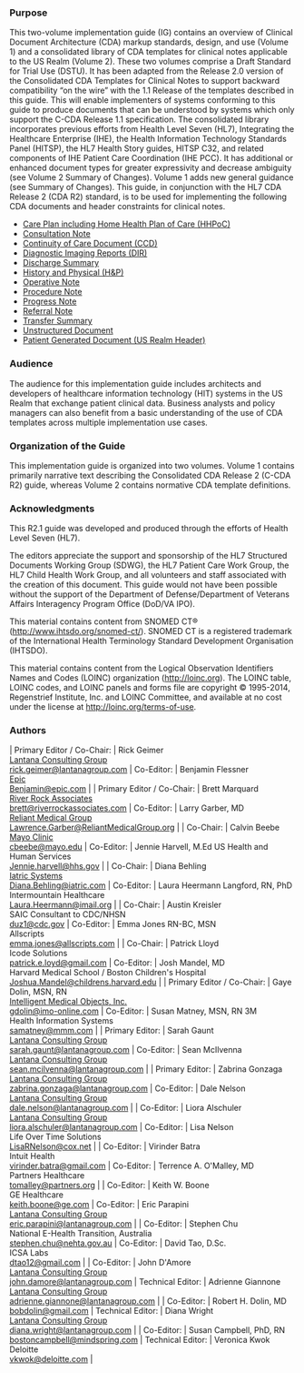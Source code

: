 ### Purpose

This two-volume implementation guide (IG) contains an overview of Clinical Document Architecture (CDA) markup standards, design, and use (Volume 1) and a consolidated library of CDA templates for clinical notes applicable to the US Realm (Volume 2). These two volumes comprise a Draft Standard for Trial Use (DSTU).
It has been adapted from the Release 2.0 version of the Consolidated CDA Templates for Clinical Notes to support backward compatibility “on the wire” with the 1.1 Release of the templates described in this guide. This will enable implementers of systems conforming to this guide to produce documents that can be understood by systems which only support the C-CDA Release 1.1 specification.
The consolidated library incorporates previous efforts from Health Level Seven (HL7), Integrating the Healthcare Enterprise (IHE), the Health Information Technology Standards Panel (HITSP), the HL7 Health Story guides, HITSP C32, and related components of IHE Patient Care Coordination (IHE PCC). It has additional or enhanced document types for greater expressivity and decrease ambiguity (see Volume 2 Summary of Changes). Volume 1 adds new general guidance (see Summary of Changes).
This guide, in conjunction with the HL7 CDA Release 2 (CDA R2) standard, is to be used for implementing the following CDA documents and header constraints for clinical notes.

* <a href="StructureDefinition-2.16.840.1.113883.10.20.22.1.15.html">Care Plan including Home Health Plan of Care (HHPoC)</a>
* <a href="StructureDefinition-2.16.840.1.113883.10.20.22.1.4.html">Consultation Note</a>
* <a href="StructureDefinition-2.16.840.1.113883.10.20.22.1.2.html">Continuity of Care Document (CCD)</a>
* <a href="StructureDefinition-2.16.840.1.113883.10.20.22.1.5.html">Diagnostic Imaging Reports (DIR)</a>
* <a href="StructureDefinition-2.16.840.1.113883.10.20.22.1.8.html">Discharge Summary</a>
* <a href="StructureDefinition-2.16.840.1.113883.10.20.22.1.3.html">History and Physical (H&P)</a>
* <a href="StructureDefinition-2.16.840.1.113883.10.20.22.1.7.html">Operative Note</a>
* <a href="StructureDefinition-2.16.840.1.113883.10.20.22.1.6.html">Procedure Note</a>
* <a href="StructureDefinition-2.16.840.1.113883.10.20.22.1.9.html">Progress Note</a>
* <a href="StructureDefinition-2.16.840.1.113883.10.20.22.1.14.html">Referral Note</a>
* <a href="StructureDefinition-2.16.840.1.113883.10.20.22.1.13.html">Transfer Summary</a>
* <a href="StructureDefinition-2.16.840.1.113883.10.20.22.1.10.html">Unstructured Document</a>
* <a href="StructureDefinition-2.16.840.1.113883.10.20.22.1.1.html">Patient Generated Document (US Realm Header)</a>

### Audience

The audience for this implementation guide includes architects and developers of healthcare information technology (HIT) systems in the US Realm that exchange patient clinical data. Business analysts and policy managers can also benefit from a basic understanding of the use of CDA templates across multiple implementation use cases.

### Organization of the Guide

This implementation guide is organized into two volumes. Volume 1 contains primarily narrative text describing the Consolidated CDA Release 2 (C-CDA R2) guide, whereas Volume 2 contains normative CDA template definitions.

### Acknowledgments

This R2.1 guide was developed and produced through the efforts of Health Level Seven (HL7).

The editors appreciate the support and sponsorship of the HL7 Structured Documents Working Group (SDWG), the HL7 Patient Care Work Group, the HL7 Child Health Work Group, and all volunteers and staff associated with the creation of this document. This guide would not have been possible without the support of the Department of Defense/Department of Veterans Affairs Interagency Program Office (DoD/VA IPO).

This material contains content from SNOMED CT® (http://www.ihtsdo.org/snomed-ct/). SNOMED CT is a registered trademark of the International Health Terminology Standard Development Organisation (IHTSDO).

This material contains content from the Logical Observation Identifiers Names and Codes (LOINC) organization (http://loinc.org). The LOINC table, LOINC codes, and LOINC panels and forms file are copyright © 1995-2014, Regenstrief Institute, Inc. and LOINC Committee, and available at no cost under the license at http://loinc.org/terms-of-use.

### Authors

| Primary Editor / Co-Chair: | Rick Geimer<br/>[Lantana Consulting Group](http://www.lantanagroup.com)<br/>[rick.geimer@lantanagroup.com](mailto:rick.geimer@lantanagroup.com) | Co-Editor: | Benjamin Flessner<br/>[Epic](http://www.epic.com)<br />[Benjamin@epic.com](mailto:Benjamin@epic.com) |
| Primary Editor / Co-Chair: | Brett Marquard<br/>[River Rock Associates](http://www.riverrockassociates.com)<br/>[brett@riverrockassociates.com](mailto:brett@riverrockassociates.com) | Co-Editor: | Larry Garber, MD<br/>[Reliant Medical Group](http://www.reliantmedicalgroup.org)<br/>[Lawrence.Garber@ReliantMedicalGroup.org](mailto:Lawrence.Garber@ReliantMedicalGroup.org) |
| Co-Chair: | Calvin Beebe<br/>[Mayo Clinic](http://www.mayo.edu)<br/>[cbeebe@mayo.edu](mailto:cbeebe@mayo.edu) | Co-Editor: | Jennie Harvell, M.Ed US Health and Human Services<br/>[Jennie.harvell@hhs.gov](mailto:Jennie.harvell@hhs.gov) |
| Co-Chair: | Diana Behling<br/>[Iatric Systems](http://iatric.com)<br/>[Diana.Behling@iatric.com](mailto:Diana.Behling@iatric.com) | Co-Editor: | Laura Heermann Langford, RN, PhD<br/>Intermountain Healthcare<br/>[Laura.Heermann@imail.org](mailto:Laura.Heermann@imail.org) |
| Co-Chair: | Austin Kreisler<br/>SAIC Consultant to CDC/NHSN<br/>[duz1@cdc.gov](mailto:duz1@cdc.gov) | Co-Editor: | Emma Jones RN-BC, MSN<br/>Allscripts<br/>[emma.jones@allscripts.com](mailto:emma.jones@allscripts.com) |
| Co-Chair: | Patrick Lloyd<br/>Icode Solutions<br/>[patrick.e.loyd@gmail.com](mailto:patrick.e.loyd@gmail.com) | Co-Editor: | Josh Mandel, MD<br/>Harvard Medical School / Boston Children's Hospital<br/>[Joshua.Mandel@childrens.harvard.edu](mailto:Joshua.Mandel@childrens.harvard.edu) |
| Primary Editor / Co-Chair: | Gaye Dolin, MSN, RN<br/>[Intelligent Medical Objects, Inc.](http://www.imo-online.com)<br/>[gdolin@imo-online.com](mailto:gdolin@imo-online.com) | Co-Editor: | Susan Matney, MSN, RN 3M<br/>Health Information Systems<br/>[samatney@mmm.com](mailto:samatney@mmm.com) |
| Primary Editor: | Sarah Gaunt<br/>[Lantana Consulting Group](http://www.lantanagroup.com)<br/>[sarah.gaunt@lantanagroup.com](mailto:sarah.gaunt@lantanagroup.com) | Co-Editor: | Sean McIlvenna<br/>[Lantana Consulting Group](http://www.lantanagroup.com)<br/>[sean.mcilvenna@lantanagroup.com](mailto:sean.mcilvenna@lantanagroup.com) |
| Primary Editor: | Zabrina Gonzaga<br/>[Lantana Consulting Group](http://www.lantanagroup.com)<br/>[zabrina.gonzaga@lantanagroup.com](mailto:zabrina.gonzaga@lantanagroup.com) | Co-Editor: | Dale Nelson<br/>[Lantana Consulting Group](http://www.lantanagroup.com)<br/>[dale.nelson@lantanagroup.com](mailto:dale.nelson@lantanagroup.com) |
| Co-Editor: | Liora Alschuler<br/>[Lantana Consulting Group](http://www.lantanagroup.com)<br/>[liora.alschuler@lantanagroup.com](mailto:liora.alschuler@lantanagroup.com) | Co-Editor: | Lisa Nelson<br/>Life Over Time Solutions<br/>[LisaRNelson@cox.net](mailto:LisaRNelson@cox.net) |
| Co-Editor: | Virinder Batra<br/>Intuit Health<br/>[virinder.batra@gmail.com](mailto:virinder.batra@gmail.com) | Co-Editor: | Terrence A. O'Malley, MD<br/>Partners Healthcare<br/>[tomalley@partners.org](mailto:tomalley@partners.org) |
| Co-Editor: | Keith W. Boone<br/>GE Healthcare<br/>[keith.boone@ge.com](mailto:keith.boone@ge.com) | Co-Editor: | Eric Parapini<br/>[Lantana Consulting Group](http://www.lantanagroup.com)<br/>[eric.parapini@lantanagroup.com](mailto:eric.parapini@lantanagroup.com) |
| Co-Editor: | Stephen Chu<br/>National E-Health Transition, Australia<br/>[stephen.chu@nehta.gov.au](mailto:stephen.chu@nehta.gov.au) | Co-Editor: | David Tao, D.Sc.<br/>ICSA Labs<br/>[dtao12@gmail.com](mailto:dtao12@gmail.com) |
| Co-Editor: | John D'Amore<br/>[Lantana Consulting Group](http://www.lantanagroup.com)<br/>[john.damore@lantanagroup.com](mailto:john.damore@lantanagroup.com) | Technical Editor: | Adrienne Giannone<br/>[Lantana Consulting Group](http://www.lantanagroup.com)<br/>[adrienne.giannone@lantanagroup.com](mailto:adrienne.giannone@lantanagroup.com) |
| Co-Editor: | Robert H. Dolin, MD<br/>[bobdolin@gmail.com](mailto:bobdolin@gmail.com) | Technical Editor: | Diana Wright<br/>[Lantana Consulting Group](http://www.lantanagroup.com)<br/>[diana.wright@lantanagroup.com](mailto:diana.wright@lantanagroup.com) |
| Co-Editor: | Susan Campbell, PhD, RN<br/>[bostoncampbell@mindspring.com](mailto:bostoncampbell@mindspring.com) | Technical Editor: | Veronica Kwok<br/>Deloitte<br/>[vkwok@deloitte.com](mailto:vkwok@deloitte.com) |